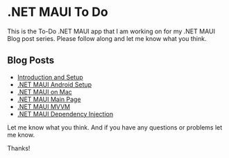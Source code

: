 # .NET MAUI To Do

This is the To-Do .NET MAUI app that I am working on for my .NET MAUI Blog post series. Please follow along and let me know what you think.

## Blog Posts

- [Introduction and Setup](https://spatacoli.com/blog/2022/05/maui/)
- [.NET MAUI Android Setup](https://spatacoli.com/blog/2022/05/maui-android-setup/)
- [.NET MAUI on Mac](https://spatacoli.com/blog/2022/06/maui-on-mac/)
- [.NET MAUI Main Page](https://spatacoli.com/blog/2022/06/maui-main-page/)
- [.NET MAUI MVVM](https://spatacoli.com/blog/2022/06/maui-mvvm/)
- [.NET MAUI Dependency Injection](https://spatacoli.com/blog/2022/06/maui-di/)

Let me know what you think. And if you have any questions or problems let me know.

Thanks!
